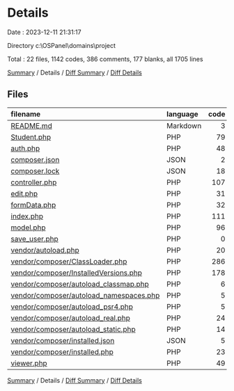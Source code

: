 # Details

Date : 2023-12-11 21:31:17

Directory c:\\OSPanel\\domains\\project

Total : 22 files,  1142 codes, 386 comments, 177 blanks, all 1705 lines

[Summary](results.md) / Details / [Diff Summary](diff.md) / [Diff Details](diff-details.md)

## Files
| filename | language | code | comment | blank | total |
| :--- | :--- | ---: | ---: | ---: | ---: |
| [README.md](/README.md) | Markdown | 3 | 0 | 0 | 3 |
| [Student.php](/Student.php) | PHP | 79 | 0 | 1 | 80 |
| [auth.php](/auth.php) | PHP | 48 | 0 | 5 | 53 |
| [composer.json](/composer.json) | JSON | 2 | 0 | 1 | 3 |
| [composer.lock](/composer.lock) | JSON | 18 | 0 | 1 | 19 |
| [controller.php](/controller.php) | PHP | 107 | 0 | 5 | 112 |
| [edit.php](/edit.php) | PHP | 31 | 0 | 5 | 36 |
| [formData.php](/formData.php) | PHP | 32 | 0 | 1 | 33 |
| [index.php](/index.php) | PHP | 111 | 9 | 5 | 125 |
| [model.php](/model.php) | PHP | 96 | 0 | 7 | 103 |
| [save_user.php](/save_user.php) | PHP | 0 | 0 | 1 | 1 |
| [vendor/autoload.php](/vendor/autoload.php) | PHP | 20 | 1 | 5 | 26 |
| [vendor/composer/ClassLoader.php](/vendor/composer/ClassLoader.php) | PHP | 286 | 235 | 59 | 580 |
| [vendor/composer/InstalledVersions.php](/vendor/composer/InstalledVersions.php) | PHP | 178 | 133 | 49 | 360 |
| [vendor/composer/autoload_classmap.php](/vendor/composer/autoload_classmap.php) | PHP | 6 | 1 | 4 | 11 |
| [vendor/composer/autoload_namespaces.php](/vendor/composer/autoload_namespaces.php) | PHP | 5 | 1 | 4 | 10 |
| [vendor/composer/autoload_psr4.php](/vendor/composer/autoload_psr4.php) | PHP | 5 | 1 | 4 | 10 |
| [vendor/composer/autoload_real.php](/vendor/composer/autoload_real.php) | PHP | 24 | 4 | 9 | 37 |
| [vendor/composer/autoload_static.php](/vendor/composer/autoload_static.php) | PHP | 14 | 1 | 6 | 21 |
| [vendor/composer/installed.json](/vendor/composer/installed.json) | JSON | 5 | 0 | 1 | 6 |
| [vendor/composer/installed.php](/vendor/composer/installed.php) | PHP | 23 | 0 | 1 | 24 |
| [viewer.php](/viewer.php) | PHP | 49 | 0 | 3 | 52 |

[Summary](results.md) / Details / [Diff Summary](diff.md) / [Diff Details](diff-details.md)
